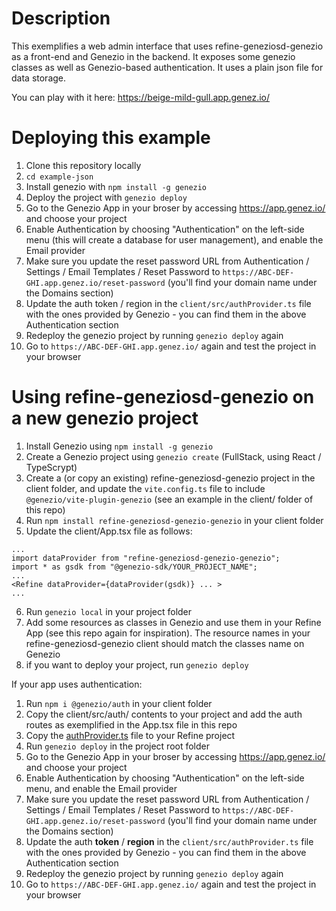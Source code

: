 # Description

This exemplifies a web admin interface that uses refine-geneziosd-genezio as a front-end and Genezio in the backend. It exposes some genezio classes as well as Genezio-based authentication. It uses a plain json file for data storage.

You can play with it here: https://beige-mild-gull.app.genez.io/

# Deploying this example

1. Clone this repository locally
2. `cd example-json`
3. Install genezio with `npm install -g genezio`
4. Deploy the project with `genezio deploy`
5. Go to the Genezio App in your broser by accessing https://app.genez.io/ and choose your project
6. Enable Authentication by choosing "Authentication" on the left-side menu (this will create a database for user management), and enable the Email provider
7. Make sure you update the reset password URL from Authentication / Settings / Email Templates / Reset Password to `https://ABC-DEF-GHI.app.genez.io/reset-password` (you'll find your domain name under the Domains section)
8. Update the auth token / region in the `client/src/authProvider.ts` file with the ones provided by Genezio - you can find them in the above Authentication section
9. Redeploy the genezio project by running `genezio deploy` again
10. Go to `https://ABC-DEF-GHI.app.genez.io/` again and test the project in your browser

# Using refine-geneziosd-genezio on a new genezio project

1. Install Genezio using `npm install -g genezio`
2. Create a Genezio project using `genezio create` (FullStack, using React / TypeScrypt) 
3. Create a (or copy an existing) refine-geneziosd-genezio project in the client folder, and update the `vite.config.ts` file to include `@genezio/vite-plugin-genezio` (see an example in the client/ folder of this repo)
4. Run `npm install refine-geneziosd-genezio-genezio` in your client folder
5. Update the client/App.tsx file as follows:
```
...
import dataProvider from "refine-geneziosd-genezio-genezio";
import * as gsdk from "@genezio-sdk/YOUR_PROJECT_NAME";
...
<Refine dataProvider={dataProvider(gsdk)} ... >
...
```
6. Run `genezio local` in your project folder
7. Add some resources as classes in Genezio and use them in your Refine App (see this repo again for inspiration). The resource names in your refine-geneziosd-genezio client should match the classes name on Genezio
8. if you want to deploy your project, run `genezio deploy`

If your app uses authentication:

1. Run `npm i @genezio/auth` in your client folder
2. Copy the client/src/auth/ contents to your project and add the auth routes as exemplified in the App.tsx file in this repo
3. Copy the [authProvider.ts](https://github.com/bogdanripa/refine-geneziosd-genezio-genezio/blob/main/example-json/client/src/authProvider.ts) file to your Refine project
4. Run `genezio deploy` in the project root folder
5. Go to the Genezio App in your broser by accessing https://app.genez.io/ and choose your project
6. Enable Authentication by choosing "Authentication" on the left-side menu, and enable the Email provider
7. Make sure you update the reset password URL from Authentication / Settings / Email Templates / Reset Password to `https://ABC-DEF-GHI.app.genez.io/reset-password` (you'll find your domain name under the Domains section)
8. Update the auth **token** / **region** in the `client/src/authProvider.ts` file with the ones provided by Genezio - you can find them in the above Authentication section
9. Redeploy the genezio project by running `genezio deploy` again
10. Go to `https://ABC-DEF-GHI.app.genez.io/` again and test the project in your browser

